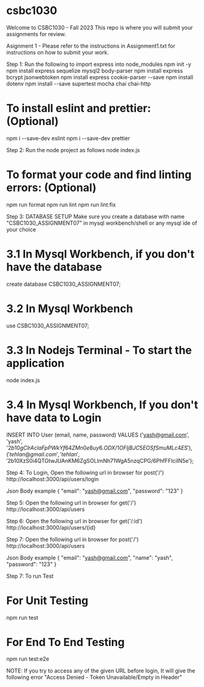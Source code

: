 # csbc1030

Welcome to CSBC1030 - Fall 2023
This repo is where you will submit your assignments for review.

Asignment 1 - Please refer to the instructions in Assignment1.txt for instructions on how to submit your work.

Step 1: Run the following to import express into node_modules
npm init -y
npm install express sequelize mysql2 body-parser
npm install express bcrypt jsonwebtoken
npm install express cookie-parser --save
npm install dotenv
npm install --save supertest mocha chai chai-http

# To install eslint and prettier: (Optional)

npm i --save-dev eslint
npm i --save-dev prettier

Step 2: Run the node project as follows
node index.js

# To format your code and find linting errors: (Optional)

npm run format
npm run lint
npm run lint:fix

Step 3: DATABASE SETUP
Make sure you create a database with name "CSBC1030_ASSIGNMENT07" in mysql workbench/shell or any mysql ide of your choice

# 3.1 In Mysql Workbench, if you don't have the database

create database CSBC1030_ASSIGNMENT07;

# 3.2 In Mysql Workbench

use CSBC1030_ASSIGNMENT07;

# 3.3 In Nodejs Terminal - To start the application

node index.js

# 3.4 In Mysql Workbench, If you don't have data to Login

INSERT INTO User (email, name, password) VALUES
('yash@gmail.com', 'yash', '$2b$10$gClrAclaFpPWkYf64ZMn0e8uy6.ODX/1OFIjBJC5EOSfSmuMLc4ES'),
('tehlan@gmail.com', 'tehlan', '$2b$10$XzS0i4QTGtwJUAnKM6ZgSOLImNh71WgA5nzqCPG/6PhfFFIciIN5e');

Step 4: To Login, Open the following url in browser for post('/')
http://localhost:3000/api/users/login

Json Body example
{
"email": "yash@gmail.com",
"password": "123"
}

Step 5: Open the following url in browser for get('/')
http://localhost:3000/api/users

Step 6: Open the following url in browser for get('/:id')
http://localhost:3000/api/users/{id}

Step 7: Open the following url in browser for post('/')
http://localhost:3000/api/users

Json Body example
{
"email": "yash@gmail.com",
"name": "yash",
"password": "123"
}

Step 7: To run Test

# For Unit Testing

npm run test

# For End To End Testing

npm run test:e2e

NOTE:
If you try to access any of the given URL before login, It will give the following error
"Access Denied - Token Unavailable/Empty in Header"
